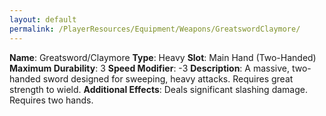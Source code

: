 ```yaml
---
layout: default
permalink: /PlayerResources/Equipment/Weapons/GreatswordClaymore/
---
```

**Name**: Greatsword/Claymore
**Type**: Heavy
**Slot**: Main Hand (Two-Handed)
**Maximum Durability**: 3
**Speed Modifier**: -3
**Description**: A massive, two-handed sword designed for sweeping, heavy attacks. Requires great strength to wield.
**Additional Effects**: Deals significant slashing damage. Requires two hands.